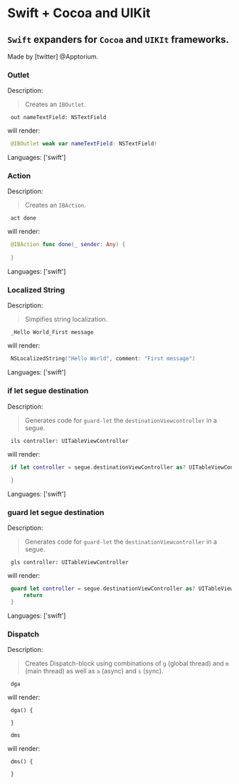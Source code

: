 # Swift + Cocoa and UIKit

## `Swift` expanders for `Cocoa` and `UIKIt` frameworks.

Made by [twitter] @Apptorium.

### Outlet

Description:

> Creates an `IBOutlet`.

` out nameTextField: NSTextField`

will render:



```swift
 @IBOutlet weak var nameTextField: NSTextField!
```

Languages: ['swift']



### Action

Description:

> Creates an `IBAction`.

` act done`

will render:



```swift
 @IBAction func done(_ sender: Any) {
     
 }
```

Languages: ['swift']



### Localized String

Description:

> Simpifies string localization.

` _Hello World_First message`

will render:



```swift
 NSLocalizedString("Hello World", comment: "First message")
```

Languages: ['swift']



### if let segue destination

Description:

> Generates code for `guard-let` the `destinationViewcontroller` in a segue.

` ils controller: UITableViewController`

will render:



```swift
 if let controller = segue.destinationViewController as? UITableViewController {
     
 }
```

Languages: ['swift']



### guard let segue destination

Description:

> Generates code for `guard-let` the `destinationViewcontroller` in a segue.

` gls controller: UITableViewController`

will render:



```swift
 guard let controller = segue.destinationViewController as? UITableViewController else {
     return
 }
```

Languages: ['swift']



### Dispatch

Description:

> Creates Dispatch-block using combinations of `g` (global thread) and `m` (main thread) as well as `a` (async) and `s` (sync).

` dga`

will render:



```
 dga() {
     
 }
```

` dms`

will render:



```
 dms() {
     
 }
```



